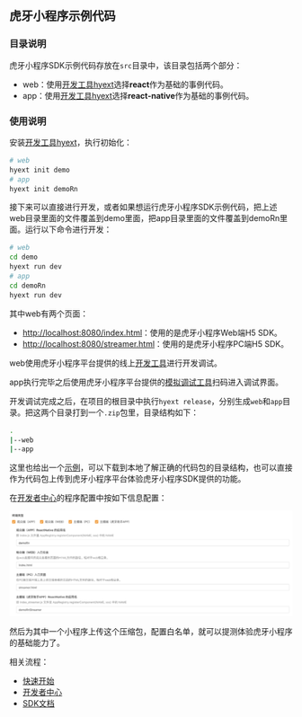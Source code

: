 ## 虎牙小程序示例代码

### 目录说明

虎牙小程序SDK示例代码存放在`src`目录中，该目录包括两个部分：

* web：使用[开发工具hyext](https://github.com/huya-ext/miniapp/wiki/%E8%84%9A%E6%89%8B%E6%9E%B6)选择**react**作为基础的事例代码。
* app：使用[开发工具hyext](https://github.com/huya-ext/miniapp/wiki/%E8%84%9A%E6%89%8B%E6%9E%B6)选择**react-native**作为基础的事例代码。

### 使用说明

安装[开发工具hyext](https://github.com/huya-ext/miniapp/wiki/%E8%84%9A%E6%89%8B%E6%9E%B6)，执行初始化：

```bash
# web
hyext init demo
# app
hyext init demoRn
```

接下来可以直接进行开发，或者如果想运行虎牙小程序SDK示例代码，把上述web目录里面的文件覆盖到demo里面，把app目录里面的文件覆盖到demoRn里面。运行以下命令进行开发：

```bash
# web
cd demo
hyext run dev
# app
cd demoRn
hyext run dev
```

其中web有两个页面：

* [http://localhost:8080/index.html](http://localhost:8080/web.html)：使用的是虎牙小程序Web端H5 SDK。
* [http://localhost:8080/streamer.html](http://localhost:8080/pc.html)：使用的是虎牙小程序PC端H5 SDK。

web使用虎牙小程序平台提供的线上[开发工具](http://hyext.msstatic.com/hy-ext-comp/1.2.0/dev/index.html)进行开发调试。

app执行完毕之后使用虎牙小程序平台提供的[模拟调试工具](https://github.com/huya-ext/miniapp/wiki/DownloadApp)扫码进入调试界面。

开发调试完成之后，在项目的根目录中执行`hyext release`，分别生成`web`和`app`目录。把这两个目录打到一个`.zip`包里，目录结构如下：

```bash
.
|--web
|--app
```

这里也给出一个[示例](./demo.zip)，可以下载到本地了解正确的代码包的目录结构，也可以直接作为代码包上传到虎牙小程序平台体验虎牙小程序SDK提供的功能。

在[开发者中心](https://ext.huya.com)的程序配置中按如下信息配置：

![小程序配置](assets/demo-config.png)

然后为其中一个小程序上传这个压缩包，配置白名单，就可以提测体验虎牙小程序的基础能力了。

相关流程：

* [快速开始](https://github.com/huya-ext/miniapp/wiki)
* [开发者中心](https://github.com/huya-ext/miniapp/wiki/ems)
* [SDK文档](https://github.com/huya-ext/miniapp/wiki/SDK%E6%96%87%E6%A1%A3)
